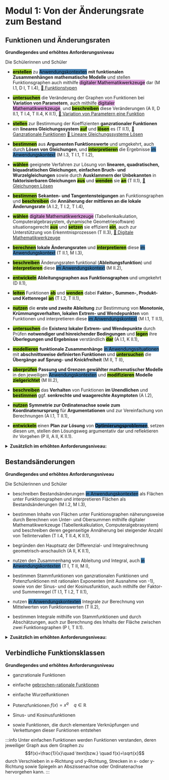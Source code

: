 <style>
    mark.digi {background-color: Plum;}
    mark.op{font-weight:bold;
        background-color:YellowGreen;}
    mark.an{background-color: SteelBlue;}
</style>

# Modul 1: Von der Änderungsrate zum Bestand

## Funktionen und Änderungsraten


**Grundlegendes und erhöhtes Anforderungsniveau**

Die Schülerinnen und Schüler


- <mark class="op">erstellen</mark> zu <mark class="an">Anwendungskontexten</mark> **mit funktionalen Zusammenhängen** **mathematische Modelle** und stellen Funktionsgraphen auch mithilfe <mark class="digi">digitaler Mathematikwerkzeuge</mark> dar (M I.1, D I, T I.4),
[🔗 Funktionstypen](/aaD6qvCPRx6Zn3uJ2SbiIQ)

- <mark class="op">untersuchen</mark> die Veränderung der Graphen von Funktionen bei **Variation von Parametern**, auch mithilfe <mark class="digi">digitaler Mathematikwerkzeuge</mark>, und <mark class="op">beschreiben</mark> diese Veränderungen (A II, D II.1, T I.4, T II.4, K II.1),
[🔗 Variation von Parametern eine Funktion](/g3DZxdWqSQardDbOk3QxDg)

- <mark class="op">stellen</mark> zur Bestimmung der Koeffizienten **ganzrationaler Funktionen** ein **lineares Gleichungssystem** <mark class="op">auf</mark> und <mark class="op">lösen</mark> es (T II.1),
[🔗 Ganzrationale Funktionen](/OfN7BFK9QbiD1Me254_ddg)
[🔗 Lineare Gleichungssysteme Lösen](/OZaNhKEWRPetPWWhfjL7WQ)

- <mark class="op">bestimmen</mark> aus **Argumenten Funktionswerte** und umgekehrt, auch durch **Lösen von Gleichungen**, und <mark class="op">interpretieren</mark> die Ergebnisse <mark class="an">im Anwendungskontext</mark> (M I.3, T I.1, T I.2),

- <mark class="op">wählen</mark> geeignete Verfahren zur Lösung von **linearen, quadratischen, biquadratischen Gleichungen**, **einfachen Bruch- und Wurzelgleichungen** sowie durch **Ausklammern der Unbekannten** in **faktorisierbaren Gleichungen** <mark class="op">aus</mark> und <mark class="op">wenden</mark> sie <mark class="op">an</mark> (T II.1),
[🔗 Gleichungen Lösen](/MHsOVQDjQj6o2fSAu_4pHQ)

- <mark class="op">bestimmen</mark> **Sekanten- und Tangentensteigungen** an Funktionsgraphen und <mark class="op">beschreiben</mark> die **Annäherung der mittleren an die lokale Änderungsrate** (A I.2, T I.2, T I.4),

- <mark class="op">wählen</mark> <mark class="digi">digitale Mathematikwerkzeuge</mark> (Tabellenkalkulation, Computeralgebrasystem, dynamische Geometriesoftware) situationsgerecht <mark class="op">aus</mark> und <mark class="op">setzen</mark> sie effizient <mark class="op">ein</mark>, auch zur Unterstützung von Erkenntnisprozessen (T II.3),
[🔗 Digitale Mathematikwerkzeuge](/xn4vGIaSSnaO5UJ6cv-wtA)

- <mark class="op">berechnen</mark> **lokale Änderungsraten** und <mark class="op">interpretieren</mark> diese <mark class="an">im Anwendungskontext</mark> (T II.1, M I.3),

- <mark class="op">beschreiben</mark> Änderungsraten funktional (**Ableitungsfunktion**) und <mark class="op">interpretieren</mark> diese <mark class="an">im Anwendungskontext</mark> (M II.2),

- <mark class="op">entwickeln</mark> **Ableitungsgraphen aus Funktionsgraphen** und umgekehrt (D II.1),

- <mark class="op">leiten</mark> Funktionen <mark class="op">ab</mark> und <mark class="op">wenden</mark> dabei **Faktor-, Summen-, Produkt- und Kettenregel** <mark class="op">an</mark> (T I.2, T II.1),

- <mark class="op">nutzen</mark> die **erste und zweite Ableitung** zur Bestimmung von **Monotonie, Krümmungsverhalten, lokalen Extrem- und Wendepunkten** von Funktionen und interpretieren diese <mark class="an">im Anwendungskontext</mark> (M I.1, T II.1),

- <mark class="op">untersuchen</mark> die **Existenz lokaler Extrem- und Wendepunkte** durch Prüfen **notwendiger und hinreichender Bedingungen** und <mark class="op">legen</mark> ihre **Überlegungen und Ergebnisse** verständlich <mark class="op">dar</mark> (A I.1, K II.1),

- <mark class="op">modellieren</mark> **funktionale Zusammenhänge** <mark class="an">in Anwendungssituationen</mark> mit **abschnittsweise definierten Funktionen** und <mark class="op">untersuchen</mark> die **Übergänge auf Sprung- und Knickfreiheit** (M II, T II),

- <mark class="op">überprüfen</mark> **Passung und Grenzen gewählter mathematischer Modelle** in den jeweiligen <mark class="an">Anwendungskontexten</mark> und <mark class="op">modifizieren</mark> **Modelle** <mark class="op">zielgerichtet</mark> (M III.2),

- <mark class="op">beschreiben</mark> das **Verhalten** von Funktionen **im Unendlichen** und <mark class="op">bestimmen</mark> ggf. **senkrechte und waagerechte Asymptoten** (A I.2),

- <mark class="op">nutzen</mark> **Symmetrie zur Ordinatenachse sowie zum Koordinatenursprung** für **Argumentationen** und zur Vereinfachung von Berechnungen (A I.1, T II.1),

- <mark class="op">entwickeln</mark> einen **Plan zur Lösung** von <mark class="an"> **Optimierungsproblemen**</mark>, setzen diesen um, stellen den Lösungsweg argumentativ dar und reflektieren ihr Vorgehen (P II, A II, K II.1).

<details><summary><b>Zusätzlich im erhöhten Anforderungsniveau:</b></summary>
Die Schülerinnen und Schüler
<ul>
    <li> deuten die Ableitung mithilfe der Approximation durch lineare Funktionen (A II, T II.4),</li>
    <li> bestimmen Randextrema (A II, T II.2),</li>
    <li> bestimmen Nullstellen, Extrem- und Wendepunkte von Funktionsscharen in Abhängigkeit von Parametern und unterscheiden dabei unterschiedliche Fälle (T II.2, T III.1),</li>
    <li> nutzen Funktionsscharen zum Lösen von Problemen (P III). </li>
</ul>
</details>
<p>  
</p>

## Bestandsänderungen

**Grundlegendes und erhöhtes Anforderungsniveau**

Die Schülerinnen und Schüler

- beschreiben Bestandsänderungen <mark class="an">in Anwendungskontexten</mark> als Flächen unter Funktionsgraphen und interpretieren Flächen als Bestandsänderungen (M I.2, M I.3),

- bestimmen Inhalte von Flächen unter Funktionsgraphen näherungsweise durch Berechnen von Unter- und Obersummen mithilfe digitaler Mathematikwerkzeuge (Tabellenkalkulation, Computeralgebrasystem) und beschreiben deren gegenseitige Annäherung bei steigender Anzahl von Teilintervallen (T I.4, T II.4, K II.1),

- begründen den Hauptsatz der Differenzial- und Integralrechnung geometrisch-anschaulich (A II, K II.1),

- nutzen den Zusammenhang von Ableitung und Integral, auch <mark class="an">in Anwendungskontexten</mark> (T I, T II, M I),

- bestimmen Stammfunktionen von ganzrationalen Funktionen und Potenzfunktionen mit rationalen Exponenten (mit Ausnahme von -1), sowie von der Sinus- und der Kosinusfunktion, auch mithilfe der Faktor- und Summenregel (T I.1, T I.2, T II.1),

- nutzen <mark class="an">in Anwendungskontexten</mark> Integrale zur Berechnung von Mittelwerten von Funktionswerten (T II.2),

- bestimmen Integrale mithilfe von Stammfunktionen und durch Abschätzungen, auch zur Berechnung des Inhalts der Fläche zwischen zwei Funktionsgraphen (P I, T II.1).

<details><summary><b>Zusätzlich im erhöhten Anforderungsniveau:</b></summary>
Die Schülerinnen und Schüler
<ul>
    <li> bestimmen das Volumen von Körpern, die durch Rotation von Funktionsgraphen um die Abszissenachse entstehen (T II.1), </li>
    <li> begründen die Volumenformel für Körper, die durch Rotation von Funktionsgraphen um die Abszissenachse entstehen (A II), </li>
    <li> berechnen bei Sinus- und Kosinusfunktionen mit linearen Argumenten bestimmte Integrale als Bestandsänderungen, wenden elementare Rechenregeln für bestimmte Integrale an und nutzen Symmetriebetrachtungen (T II, A II, P II). </li>   
</ul>
</details>

## Verbindliche Funktionsklassen

**Grundlegendes und erhöhtes Anforderungsniveau**


- ganzrationale Funktionen

- einfache [gebrochen-rationale Funktionen](/Z6sDZo5SQuO9tWUxmfTiyg)

- einfache Wurzelfunktionen

- Potenzfunktionen $f(x)=x^q\quad q\in\mathbb{R}$

- Sinus- und Kosinusfunktionen

- sowie Funktionen, die durch elementare Verknüpfungen und Verkettungen dieser Funktionen entstehen

:::info
Unter einfachen Funktionen werden Funktionen verstanden, deren jeweiliger Graph aus dem Graphen zu $$f(x)=\frac{1}{x}\quad \text{bzw.} \quad f(x)=\sqrt{x}$$
durch Verschieben in x-Richtung und y-Richtung, Strecken in x- oder y-Richtung sowie Spiegeln an Abszissenachse oder Ordinatenachse hervorgehen kann.
:::